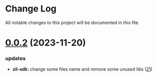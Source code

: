 
# Change Log

All notable changes to this project will be documented in this file.

# [0.0.2](https://github.com/bxlkm/go-wallet-sdk) (2023-11-20)

### updates

- **zil-sdk:** change some files name and remove some unused libs ([21](https://github.com/bxlkm/go-wallet-sdk/pull/21))
